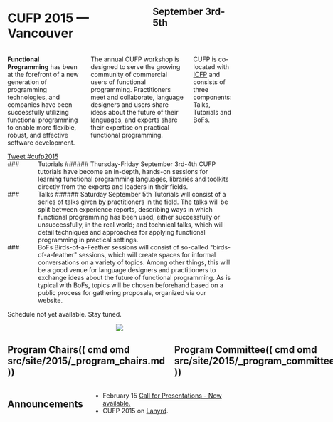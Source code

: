 <div style="background-image: url(img/943x200_panoramicelevation.jpg)">
<div class="row">
<div class="small-12 columns">
<h1>CUFP 2015 — Vancouver</h1>
<h2>September 3rd-5th</h2>
</div>
</div>
</div>

<div class="row" media:type="text/omd">
<div class="small-12 columns" media:type="text/omd">

**Functional Programming** has been at the forefront of a new
generation of programming technologies, and companies have been
successfully utilizing functional programming to enable more flexible,
robust, and effective software development.

The annual CUFP workshop is designed to serve the growing community of
commercial users of functional programming. Practitioners meet and
collaborate, language designers and users share ideas about the future
of their languages, and experts share their expertise on practical
functional programming.

CUFP is co-located with [ICFP](http://icfpconference.org/icfp2015/)
and consists of three components: Talks, Tutorials and BoFs.

</div>
</div>

<div class="row">

<div class="medium-6 columns">
  <a href="https://twitter.com/intent/tweet?button_hashtag=cufp2015"
     class="twitter-hashtag-button" data-size="large"
     data-related="cufpconference"
  >
    Tweet #cufp2015
  </a>
</div>

<div class="medium-6 columns">

</div>

</div>

<div class="row" media:type="text/omd">

<div class="medium-4 columns tutorial" media:type="text/omd">
### <i class="fi-laptop"></i> Tutorials
###### Thursday-Friday September 3rd-4th
CUFP tutorials have become an in-depth, hands-on sessions for learning functional programming languages, libraries and toolkits directly from the experts and leaders in their fields.
</div>

<div class="medium-4 columns talk" media:type="text/omd">
### <i class="fi-microphone"></i> Talks
###### Saturday September 5th
Tutorials will consist of a series of talks given by practitioners in
the field. The talks will be split between experience reports,
describing ways in which functional programming has been used, either
successfully or unsuccessfully, in the real world; and technical
talks, which will detail techniques and approaches for applying
functional programming in practical settings.
</div>

<div class="medium-4 columns bof" media:type="text/omd">
### <i class="flaticon-pen43"></i> BoFs
Birds-of-a-Feather sessions will consist of so-called
"birds-of-a-feather" sessions, which will create spaces for informal
conversations on a variety of topics. Among other things, this will be
a good venue for language designers and practitioners to exchange
ideas about the future of functional programming. As is typical with
BoFs, topics will be chosen beforehand based on a public process for
gathering proposals, organized via our website.
</div>

</div>

<div id="schedule" class="row" media:type="text/omd">
<div class="small-12 columns" media:type="text/omd">

<p>Schedule not yet available. Stay tuned.</p>

</div>
</div>

<div style="text-align:center" class="pane-dark" media:type="text/omd">
<img src="img/1024x400_vancouver.jpg" />
</div>

<div class="row" media:type="text/omd">
<div class="small-12 columns" media:type="text/omd">

## Program Chairs(( cmd omd src/site/2015/_program_chairs.md ))

## Program Committee(( cmd omd src/site/2015/_program_committee.md ))

## Tutorial Chairs (( cmd omd src/site/2015/_tutorial_chairs.md ))

</div>
</div>

<div class="pane-light" media:type="text/omd">
<div class="row" media:type="text/omd">
<div class="small-12 columns" media:type="text/omd">

## Announcements

- February 15 [Call for Presentations - Now available.](/2015/call-for-presentations.html)
- CUFP 2015 on [Lanyrd](http://lanyrd.com/2015/cufp/).

</div>
</div>
</div>
